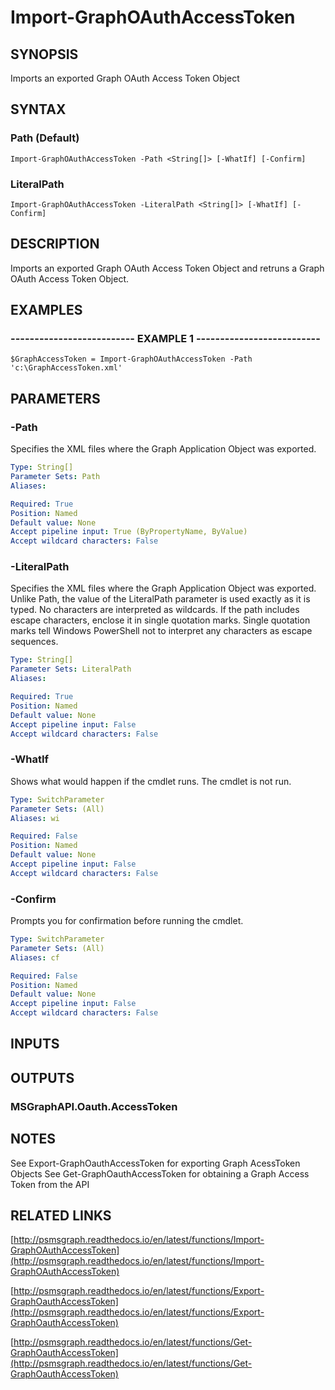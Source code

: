 # Import-GraphOAuthAccessToken

## SYNOPSIS
Imports an exported Graph OAuth Access Token Object

## SYNTAX

### Path (Default)
```
Import-GraphOAuthAccessToken -Path <String[]> [-WhatIf] [-Confirm]
```

### LiteralPath
```
Import-GraphOAuthAccessToken -LiteralPath <String[]> [-WhatIf] [-Confirm]
```

## DESCRIPTION
Imports an exported Graph OAuth Access Token Object and retruns a Graph  OAuth Access Token Object.

## EXAMPLES

### -------------------------- EXAMPLE 1 --------------------------
```
$GraphAccessToken = Import-GraphOAuthAccessToken -Path 'c:\GraphAccessToken.xml'
```

## PARAMETERS

### -Path
Specifies the XML files where the Graph Application Object was exported.

```yaml
Type: String[]
Parameter Sets: Path
Aliases: 

Required: True
Position: Named
Default value: None
Accept pipeline input: True (ByPropertyName, ByValue)
Accept wildcard characters: False
```

### -LiteralPath
Specifies the XML files where the Graph Application Object was exported.
Unlike Path, the value of the LiteralPath parameter is used exactly as it is typed.
No characters are interpreted as wildcards.
If the path includes escape characters, enclose it in single quotation marks.
Single quotation marks tell Windows PowerShell not to interpret any characters as escape sequences.

```yaml
Type: String[]
Parameter Sets: LiteralPath
Aliases: 

Required: True
Position: Named
Default value: None
Accept pipeline input: False
Accept wildcard characters: False
```

### -WhatIf
Shows what would happen if the cmdlet runs.
The cmdlet is not run.

```yaml
Type: SwitchParameter
Parameter Sets: (All)
Aliases: wi

Required: False
Position: Named
Default value: None
Accept pipeline input: False
Accept wildcard characters: False
```

### -Confirm
Prompts you for confirmation before running the cmdlet.

```yaml
Type: SwitchParameter
Parameter Sets: (All)
Aliases: cf

Required: False
Position: Named
Default value: None
Accept pipeline input: False
Accept wildcard characters: False
```

## INPUTS

## OUTPUTS

### MSGraphAPI.Oauth.AccessToken

## NOTES
See Export-GraphOauthAccessToken for exporting Graph AcessToken Objects
See Get-GraphOauthAccessToken for obtaining a Graph Access Token from the API

## RELATED LINKS

[http://psmsgraph.readthedocs.io/en/latest/functions/Import-GraphOAuthAccessToken](http://psmsgraph.readthedocs.io/en/latest/functions/Import-GraphOAuthAccessToken)

[http://psmsgraph.readthedocs.io/en/latest/functions/Export-GraphOauthAccessToken](http://psmsgraph.readthedocs.io/en/latest/functions/Export-GraphOauthAccessToken)

[http://psmsgraph.readthedocs.io/en/latest/functions/Get-GraphOauthAccessToken](http://psmsgraph.readthedocs.io/en/latest/functions/Get-GraphOauthAccessToken)


